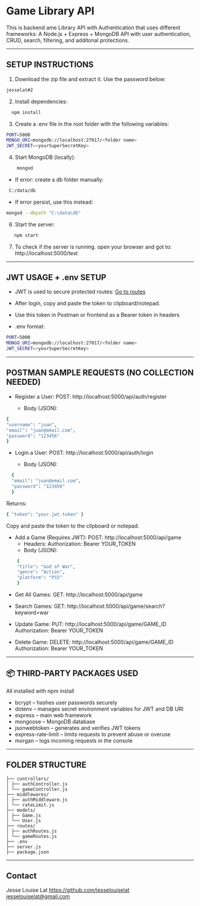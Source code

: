 # Game Library API

This is backend ame Library API with Authentication that uses different frameworks:
A Node.js + Express + MongoDB API with user authentication, CRUD, search, filtering, and additonal protections.

---

## SETUP INSTRUCTIONS

1. Download the zip file and extract it. Use the password below:

```bash
jesselat#2
```

2. Install dependencies:

```bash
  npm install
```

3. Create a .env file in the root folder with the following variables:

```bash
PORT=5000
MONGO_URI=mongodb://localhost:27017/<folder name>
JWT_SECRET=<yourSuperSecretKey>
```

4. Start MongoDB (locally):

```bash
    mongod
```

- If error: create a db folder manually:

```bash
 C:/data/db
```

- If error persist, use this instead:

```bash
mongod --dbpath "C:\data\db"
```

6. Start the server:

```bash
   npm start
```

7. To check if the server is running. open your browser and got to: http://localhost:5000/test

---

## JWT USAGE + .env SETUP

- JWT is used to secure protected routes:
  [Go to routes](#postman-sample-requests-no-collection-needed)
- After login, copy and paste the token to clipboard/notepad.
- Use this token in Postman or frontend as a Bearer token in headers

- .env format:

```bash
PORT=5000
MONGO_URI=mongodb://localhost:27017/<folder name>
JWT_SECRET=<yourSuperSecretKey>
```

---

## POSTMAN SAMPLE REQUESTS (NO COLLECTION NEEDED)

- Register a User:
  POST: http://localhost:5000/api/auth/register

  - Body (JSON):

```bash
{
"username": "juan",
"email": "juan@email.com",
"password": "123456"
}
```

- Login a User:
  POST: http://localhost:5000/api/auth/login

  - Body (JSON):

```bash
  {
  "email": "juan@email.com",
  "password": "123456"
  }
```

Returns:

```bash
{ "token": "your.jwt.token" }
```

Copy and paste the token to the clipboard or notepad.

- Add a Game (Requires JWT):
  POST: http://localhost:5000/api/game
  - Headers:
    Authorization: Bearer YOUR_TOKEN
  - Body (JSON):

```bash
    {
    "title": "God of War",
    "genre": "Action",
    "platform": "PS5"
    }
```

- Get All Games:
  GET: http://localhost:5000/api/game

- Search Games:
  GET: http://localhost:5000/api/game/search?keyword=war

- Update Game:
  PUT: http://localhost:5000/api/game/GAME_ID
  Authorization: Bearer YOUR_TOKEN

- Delete Game:
  DELETE: http://localhost:5000/api/game/GAME_ID
  Authorization: Bearer YOUR_TOKEN

---

## 📦 THIRD-PARTY PACKAGES USED

All installed with npm install

- bcrypt – hashes user passwords securely
- dotenv – manages secret environment variables for JWT and DB URI
- express – main web framework
- mongoose – MongoDB database
- jsonwebtoken – generates and verifies JWT tokens
- express-rate-limit – limits requests to prevent abuse or overuse
- morgan – logs incoming requests in the console

---

## FOLDER STRUCTURE

```
├── controllers/
│ ├── authController.js
│ └── gameController.js
├── middlewares/
│ ├── authMiddleware.js
│ └── rateLimit.js
├── models/
│ ├── Game.js
│ └── User.js
├── routes/
│ ├── authRoutes.js
│ └── gameRoutes.js
├── .env
├── server.js
├── package.json
```

---

## Contact

Jesse Louise Lat
https://github.com/jesselouiselat
jesselouiselat@gmail.com
